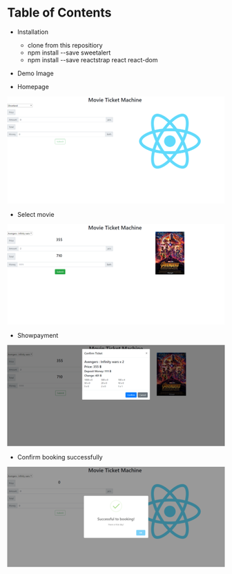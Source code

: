 # Table of Contents
  - Installation
    - clone from this repositiory
    - npm install --save sweetalert
    - npm install --save reactstrap react react-dom
  
  - Demo Image
  
  
   - Homepage
<p align="center">
  <img alt="A success modal" src="https://github.com/kanomtang/MovieTicketReact/blob/master/exercise/assets/homepage.png">
</p>

- Select movie
<p align="center">
  <img alt="A success modal" src="https://github.com/kanomtang/MovieTicketReact/blob/master/exercise/assets/selectmovie.png">
</p>

- Showpayment
<p align="center">
  <img alt="A success modal" src="https://github.com/kanomtang/MovieTicketReact/blob/master/exercise/assets/showpayment.png">
</p>

  - Confirm booking successfully
<p align="center">
  <img alt="A success modal" src="https://github.com/kanomtang/MovieTicketReact/blob/master/exercise/assets/confirm.png">
</p>
